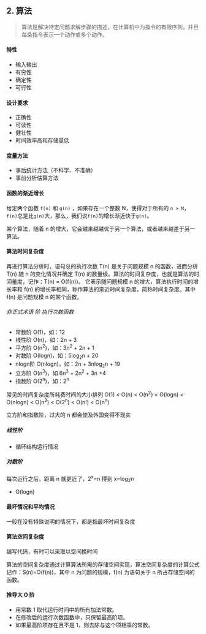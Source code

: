 
## 2. 算法
> 算法是解决特定问题求解步骤的描述，在计算机中为指令的有限序列，并且每条指令表示一个动作或多个动作。

#### 特性
- 输入输出
- 有穷性
- 确定性
- 可行性

#### 设计要求
- 正确性
- 可读性
- 健壮性
- 时间效率高和存储量低

#### 度量方法
- 事后统计方法（不科学、不准确）
- 事前分析估算方法

#### 函数的渐近增长
给定两个函数 `f(n)` 和 `g(n)` ，如果存在一个整数 N，使得对于所有的 `n > N`，`f(n)`总是比`g(n)`大，那么，我们说`f(n)`的增长渐近快于`g(n)`。

某个算法，随着 n 的增大，它会越来越越优于另一个算法，或者越来越差于另一算法。

#### 算法时间复杂度
再进行算法分析时，语句总的执行次数 T(n) 是关于问题规模 n 的函数，进而分析 T(n) 随 n 的变化情况并确定 T(n) 的数量级。算法的时间复杂度，也就是算法的时间量度，记作：T(n) = O(f(n))。
它表示随问题规模 n 的增大，算法执行时间的增长率和 f(n) 的增长率相同，称作算法的渐近时间复杂度，简称时间复杂度。其中 f(n) 是问题规模 n 的某个函数。

###### 非正式术语 阶 执行次数函数
- 常数阶 O(1)，如：12
- 线性阶 O(n)，如：2n + 3
- 平方阶 O(n<sup>2</sup>)，如：3n<sup>2</sup> + 2n + 1
- 对数阶 O(logn)，如：5log<sub>2</sub>n + 20
- nlogn阶 O(nlogn)，如：2n + 3nlog<sub>2</sub>n + 19
- 立方阶 O(n<sup>3</sup>)，如 6n<sup>3</sup> + 2n<sup>2</sup> + 3n +4
- 指数阶 O(2<sup>n</sup>)，如：2<sup>n</sup>

常见的时间复杂度所耗费时间的大小排列
O(1) < O(n)  < O(n<sup>2</sup>)  < O(logn)  < O(nlogn) <  O(n<sup>3</sup>) <  O(2<sup>n</sup>) <  O(n!) <  O(n<sup>n</sup>)

立方阶和指数阶，过大的 n 都会使及外国变得不现实

##### 线性阶
- 循环结构运行情况

##### 对数阶
每次运行之后，距离 n 就更近了，2<sup>x</sup>=n 得到 x=log<sub>2</sub>n
- O(logn)

#### 最坏情况和平均情况
一般在没有特殊说明的情况下，都是指最坏时间复杂度

#### 算法空间复杂度
编写代码，有时可以采取以空间换时间

算法的空间复杂度通过计算算法所需的存储空间实现，算法空间复杂度的计算公式记作：S(n)=O(f(n))，其中 n 为问题的规模，f(n) 为语句关于 n 所占存储空间的函数。

#### 推导大 O 阶
- 用常数 1 取代运行时间中的所有加法常数。
- 在修改后的运行次数函数中，只保留最高阶项。
- 如果最高阶项存在且不是 1，则去除与这个项相乘的常数。



